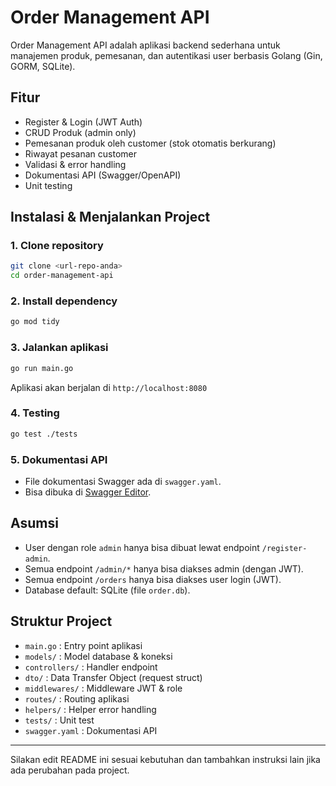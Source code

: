 # Order Management API

Order Management API adalah aplikasi backend sederhana untuk manajemen produk, pemesanan, dan autentikasi user berbasis Golang (Gin, GORM, SQLite).

## Fitur
- Register & Login (JWT Auth)
- CRUD Produk (admin only)
- Pemesanan produk oleh customer (stok otomatis berkurang)
- Riwayat pesanan customer
- Validasi & error handling
- Dokumentasi API (Swagger/OpenAPI)
- Unit testing

## Instalasi & Menjalankan Project

### 1. Clone repository
```bash
git clone <url-repo-anda>
cd order-management-api
```

### 2. Install dependency
```bash
go mod tidy
```

### 3. Jalankan aplikasi
```bash
go run main.go
```

Aplikasi akan berjalan di `http://localhost:8080`

### 4. Testing
```bash
go test ./tests
```

### 5. Dokumentasi API
- File dokumentasi Swagger ada di `swagger.yaml`.
- Bisa dibuka di [Swagger Editor](https://editor.swagger.io/).

## Asumsi
- User dengan role `admin` hanya bisa dibuat lewat endpoint `/register-admin`.
- Semua endpoint `/admin/*` hanya bisa diakses admin (dengan JWT).
- Semua endpoint `/orders` hanya bisa diakses user login (JWT).
- Database default: SQLite (file `order.db`).

## Struktur Project
- `main.go` : Entry point aplikasi
- `models/` : Model database & koneksi
- `controllers/` : Handler endpoint
- `dto/` : Data Transfer Object (request struct)
- `middlewares/` : Middleware JWT & role
- `routes/` : Routing aplikasi
- `helpers/` : Helper error handling
- `tests/` : Unit test
- `swagger.yaml` : Dokumentasi API

---

Silakan edit README ini sesuai kebutuhan dan tambahkan instruksi lain jika ada perubahan pada project.
